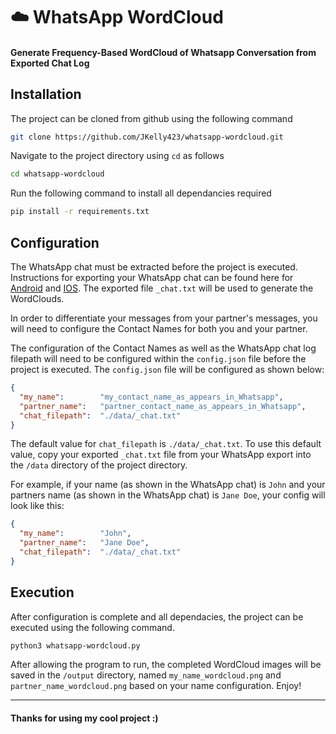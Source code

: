 # :cloud: WhatsApp WordCloud


#### Generate Frequency-Based WordCloud of Whatsapp Conversation from Exported Chat Log

## Installation

The project can be cloned from github using the following command

```bash
git clone https://github.com/JKelly423/whatsapp-wordcloud.git
```

Navigate to the project directory using ```cd``` as follows
```bash 
cd whatsapp-wordcloud
```

Run the following command to install all dependancies required

```bash
pip install -r requirements.txt
```

## Configuration
The WhatsApp chat must  be extracted before the project is executed.
Instructions for exporting your WhatsApp chat can be found here for [Android](https://faq.whatsapp.com/1180414079177245/?cms_platform=android) and [IOS](https://faq.whatsapp.com/902477924463699/?locale=en_US&cms_platform=iphone). The exported file ```_chat.txt``` will be used to generate the WordClouds.

In order to differentiate your messages from your partner's messages, you will need to configure the Contact Names for both you and your partner.

The configuration of the Contact Names as well as the WhatsApp chat log filepath will need to be configured within the ```config.json``` file before the project is executed. 
The ```config.json``` file will be configured as shown below:
```json
{
  "my_name":        "my_contact_name_as_appears_in_Whatsapp",
  "partner_name":   "partner_contact_name_as_appears_in_Whatsapp",
  "chat_filepath":  "./data/_chat.txt"
}
```
The default value for ```chat_filepath``` is ```./data/_chat.txt```. To use this default value, copy your exported ```_chat.txt``` file from your WhatsApp export into the ```/data``` directory of the project directory.

For example, if your name (as shown in the WhatsApp chat) is ```John``` and your partners name (as shown in the WhatsApp chat) is ```Jane Doe```,
your config will look like this:
```json
{
  "my_name":        "John",
  "partner_name":   "Jane Doe",
  "chat_filepath":  "./data/_chat.txt"
}
```

## Execution 
After configuration is complete and all dependacies, the project can be executed using the following command.
```bash
python3 whatsapp-wordcloud.py
```

After allowing the program to run, the completed WordCloud images will be saved in the ```/output``` directory, named ```my_name_wordcloud.png``` and ```partner_name_wordcloud.png``` based on your name configuration. Enjoy!


----
#### Thanks for using my cool project :)
